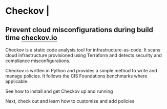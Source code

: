 # Checkov | 
## Prevent cloud misconfigurations during build time [checkov.io](checkov.io)

Checkov is a static code analysis tool for infrastructure-as-code. It scans cloud infrastructure provisioned using Terraform and detects security and compliance misconfigurations. 

Checkov is written in Python and provides a simple method to write and manage policies. It follows the CIS Foundations benchmarks where applicable.

See how to install and get Checkov up and running

Next, check out and learn how to customize and add policies
